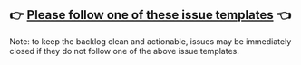 ## 👉 [Please follow one of these issue templates](https://ghe.megaleo.com/design/canvas-kit-react/issues/new/choose) 👈

Note: to keep the backlog clean and actionable, issues may be immediately closed if they do not
follow one of the above issue templates.

